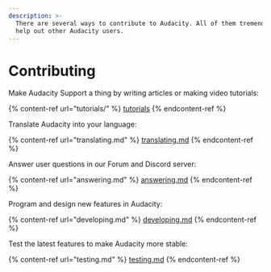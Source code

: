 ```yaml
---
description: >-
  There are several ways to contribute to Audacity. All of them tremendously
  help out other Audacity users.
---
```


# Contributing



Make Audacity Support a thing by writing articles or making video tutorials:

{% content-ref url="tutorials/" %}
[tutorials](tutorials/)
{% endcontent-ref %}

Translate Audacity into your language:

{% content-ref url="translating.md" %}
[translating.md](translating.md)
{% endcontent-ref %}

Answer user questions in our Forum and Discord server:

{% content-ref url="answering.md" %}
[answering.md](answering.md)
{% endcontent-ref %}

Program and design new features in Audacity:

{% content-ref url="developing.md" %}
[developing.md](developing.md)
{% endcontent-ref %}

Test the latest features to make Audacity more stable:

{% content-ref url="testing.md" %}
[testing.md](testing.md)
{% endcontent-ref %}

